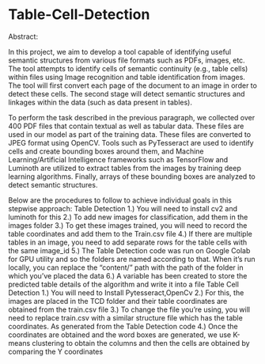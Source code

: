 ﻿# Table-Cell-Detection
Abstract:

In this project, we aim to develop a tool capable of identifying useful semantic structures from various file formats such as PDFs, images, etc. The tool attempts to identify cells of semantic continuity (e.g., table cells) within files using Image recognition and table identification from images. The tool will first convert each page of the document to an image in order to detect these cells. The second stage will detect semantic structures and linkages within the data (such as data present in tables).
 
To perform the task described in the previous paragraph, we collected over 400 PDF files that contain textual as well as tabular data. These files are used in our model as part of the training data. These files are converted to JPEG format using OpenCV. Tools such as PyTesseract are used to identify cells and create bounding boxes around them, and Machine Learning/Artificial Intelligence frameworks such as TensorFlow and Luminoth are utilized to extract tables from the images by training deep learning algorithms. Finally, arrays of these bounding boxes are analyzed to detect semantic structures.


Below are the procedures to follow to achieve individual goals in this stepwise approach:
Table Detection
1.)	You will need to install cv2 and luminoth for this
2.)	To add new images for classification, add them in the images folder
3.)	To get these images trained, you will need to record the table coordinates and add them to the Train.csv file
4.)	If there are multiple tables in an image, you need to add separate rows for the table cells with the same image_id
5.)	The Table Detection code was run on Google Colab for GPU utility and so the folders are named according to that. When it’s run locally, you can replace the “content/” path with the path of the folder in which you’ve placed the data
6.)	A variable has been created to store the predicted table details of the algorithm and write it into a file
Table Cell Detection
1.)	You will need to Install Pytesseract,OpenCv
2.)	For this, the images are placed in the TCD folder and their table coordinates are obtained from the train.csv file
3.)	To change the file you’re using, you will need to replace train.csv with a similar structure file which has the table coordinates. As generated from the Table Detection code
4.)	Once the coordinates are obtained and the word boxes are generated, we use K-means clustering to obtain the columns and then the cells are obtained by comparing the Y coordinates


